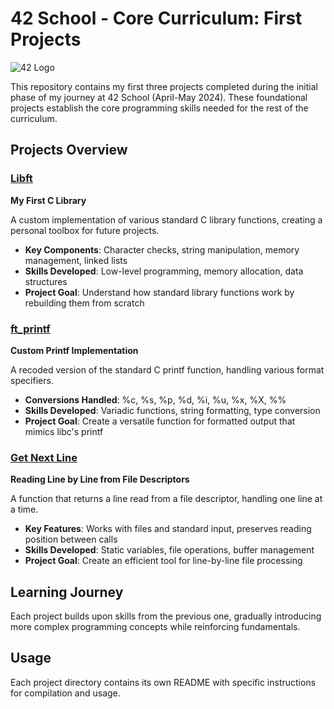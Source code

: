# 42 School - Core Curriculum: First Projects

![42 Logo](https://42.fr/wp-content/uploads/2021/05/42-Final-sigle-seul.svg)

This repository contains my first three projects completed during the initial phase of my journey at 42 School (April-May 2024). These foundational projects establish the core programming skills needed for the rest of the curriculum.

## Projects Overview

### [Libft](./01_libft)
**My First C Library**

A custom implementation of various standard C library functions, creating a personal toolbox for future projects.

- **Key Components**: Character checks, string manipulation, memory management, linked lists
- **Skills Developed**: Low-level programming, memory allocation, data structures
- **Project Goal**: Understand how standard library functions work by rebuilding them from scratch

### [ft_printf](./02_ft_printf)
**Custom Printf Implementation**

A recoded version of the standard C printf function, handling various format specifiers.

- **Conversions Handled**: %c, %s, %p, %d, %i, %u, %x, %X, %%
- **Skills Developed**: Variadic functions, string formatting, type conversion
- **Project Goal**: Create a versatile function for formatted output that mimics libc's printf

### [Get Next Line](./03_get_next_line)
**Reading Line by Line from File Descriptors**

A function that returns a line read from a file descriptor, handling one line at a time.

- **Key Features**: Works with files and standard input, preserves reading position between calls
- **Skills Developed**: Static variables, file operations, buffer management
- **Project Goal**: Create an efficient tool for line-by-line file processing

## Learning Journey

Each project builds upon skills from the previous one, gradually introducing more complex programming concepts while reinforcing fundamentals.

## Usage

Each project directory contains its own README with specific instructions for compilation and usage.

